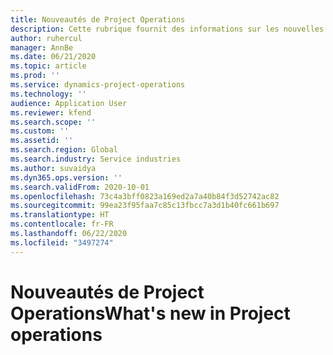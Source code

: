 ```yaml
---
title: Nouveautés de Project Operations
description: Cette rubrique fournit des informations sur les nouvelles fonctionnalités dans Microsoft Dynamics 365 Project Operations.
author: ruhercul
manager: AnnBe
ms.date: 06/21/2020
ms.topic: article
ms.prod: ''
ms.service: dynamics-project-operations
ms.technology: ''
audience: Application User
ms.reviewer: kfend
ms.search.scope: ''
ms.custom: ''
ms.assetid: ''
ms.search.region: Global
ms.search.industry: Service industries
ms.author: suvaidya
ms.dyn365.ops.version: ''
ms.search.validFrom: 2020-10-01
ms.openlocfilehash: 73c4a3bff0823a169ed2a7a40b84f3d52742ac82
ms.sourcegitcommit: 99ea23f95faa7c85c13fbcc7a3d1b40fc661b697
ms.translationtype: HT
ms.contentlocale: fr-FR
ms.lasthandoff: 06/22/2020
ms.locfileid: "3497274"
---
```

# <a name="whats-new-in-project-operations"></a><span data-ttu-id="6fcc6-103">Nouveautés de Project Operations</span><span class="sxs-lookup"><span data-stu-id="6fcc6-103">What's new in Project operations</span></span>
